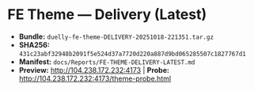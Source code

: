 # FE Theme — Delivery (Latest)

- **Bundle:** `duelly-fe-theme-DELIVERY-20251018-221351.tar.gz`
- **SHA256:** `431c23abf32948b2091f5e524d37a7720d220a887d9bd065285507c1827767d1`
- **Manifest:** `docs/Reports/FE-THEME-DELIVERY-LATEST.md`
- **Preview:** <http://104.238.172.232:4173>  |  **Probe:** <http://104.238.172.232:4173/theme-probe.html>
